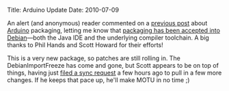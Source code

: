 Title: Arduino Update
Date: 2010-07-09

An alert (and anonymous) reader commented on a [previous post][1] about
[Arduino][2] packaging, letting me know that [packaging has been accepted into
Debian][3]—both the Java IDE and the underlying compiler toolchain. A big
thanks to Phil Hands and Scott Howard for their efforts!

This is a very new package, so patches are still rolling in. The
DebianImportFreeze has come and gone, but Scott appears to be on top of
things, having just [filed a sync request][4] a few hours ago to pull in a few
more changes. If he keeps that pace up, he'll make MOTU in no time ;)

   [1]: http://jldugger.livejournal.com/32058.html

   [2]: http://arduino.cc

   [3]: http://bugs.debian.org/cgi-bin/bugreport.cgi?bug=577249

   [4]: https://bugs.launchpad.net/ubuntu/+source/arduino/+bug/603357


